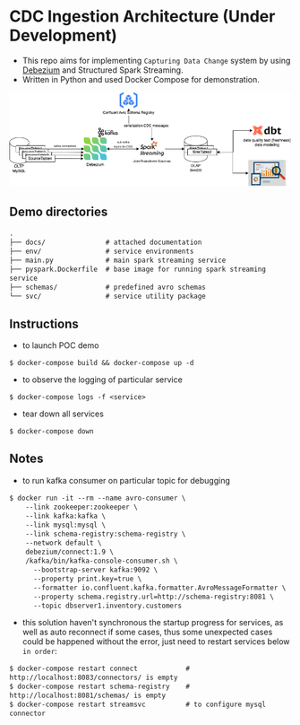 # CDC Ingestion Architecture (Under Development)
- This repo aims for implementing `Capturing Data Change` system by using [Debezium](https://debezium.io/) and Structured Spark Streaming.
- Written in Python and used Docker Compose for demonstration.

![](./docs/CDCIngestion.png)

## Demo directories
```
.
├── docs/               # attached documentation
├── env/                # service environments
├── main.py             # main spark streaming service
├── pyspark.Dockerfile  # base image for running spark streaming service
├── schemas/            # predefined avro schemas
└── svc/                # service utility package
```

## Instructions
- to launch POC demo
```shell script
$ docker-compose build && docker-compose up -d
```

- to observe the logging of particular service
```shell script
$ docker-compose logs -f <service>
```

- tear down all services
```shell script
$ docker-compose down
```

## Notes
- to run kafka consumer on particular topic for debugging
```shell script
$ docker run -it --rm --name avro-consumer \
    --link zookeeper:zookeeper \
    --link kafka:kafka \
    --link mysql:mysql \
    --link schema-registry:schema-registry \
    --network default \
    debezium/connect:1.9 \
    /kafka/bin/kafka-console-consumer.sh \
      --bootstrap-server kafka:9092 \
      --property print.key=true \
      --formatter io.confluent.kafka.formatter.AvroMessageFormatter \
      --property schema.registry.url=http://schema-registry:8081 \
      --topic dbserver1.inventory.customers
```

- this solution haven't synchronous the startup progress for services, as well as auto reconnect if some cases, thus some unexpected cases could be happened without the error, just need to restart services below `in order`:
```shell script
$ docker-compose restart connect            # http://localhost:8083/connectors/ is empty
$ docker-compose restart schema-registry    # http://localhost:8081/schemas/ is empty
$ docker-compose restart streamsvc          # to configure mysql connector
```

